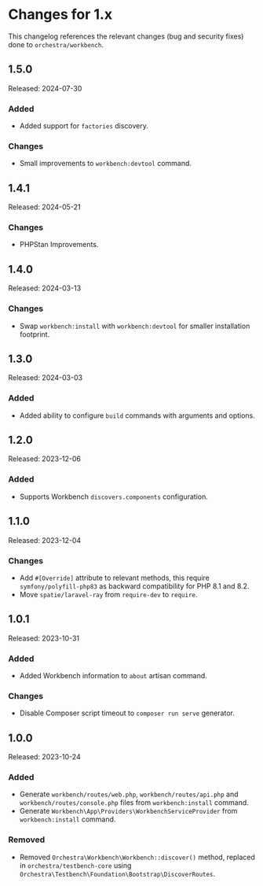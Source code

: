 # Changes for 1.x

This changelog references the relevant changes (bug and security fixes) done to `orchestra/workbench`.

## 1.5.0

Released: 2024-07-30

### Added

* Added support for `factories` discovery.

### Changes

* Small improvements to `workbench:devtool` command.

## 1.4.1

Released: 2024-05-21

### Changes

* PHPStan Improvements.

## 1.4.0

Released: 2024-03-13

### Changes

* Swap `workbench:install` with `workbench:devtool` for smaller installation footprint.

## 1.3.0

Released: 2024-03-03

### Added

* Added ability to configure `build` commands with arguments and options.

## 1.2.0

Released: 2023-12-06

### Added

* Supports Workbench `discovers.components` configuration.

## 1.1.0

Released: 2023-12-04

### Changes

* Add `#[Override]` attribute to relevant methods, this require `symfony/polyfill-php83` as backward compatibility for PHP 8.1 and 8.2.
* Move `spatie/laravel-ray` from `require-dev` to `require`.

## 1.0.1

Released: 2023-10-31

### Added

* Added Workbench information to `about` artisan command.

### Changes

* Disable Composer script timeout to `composer run serve` generator.

## 1.0.0

Released: 2023-10-24

### Added

* Generate `workbench/routes/web.php`, `workbench/routes/api.php` and `workbench/routes/console.php` files from `workbench:install` command.
* Generate `Workbench\App\Providers\WorkbenchServiceProvider` from `workbench:install` command.

### Removed

* Removed `Orchestra\Workbench\Workbench::discover()` method, replaced in `orchestra/testbench-core` using `Orchestra\Testbench\Foundation\Bootstrap\DiscoverRoutes`.
